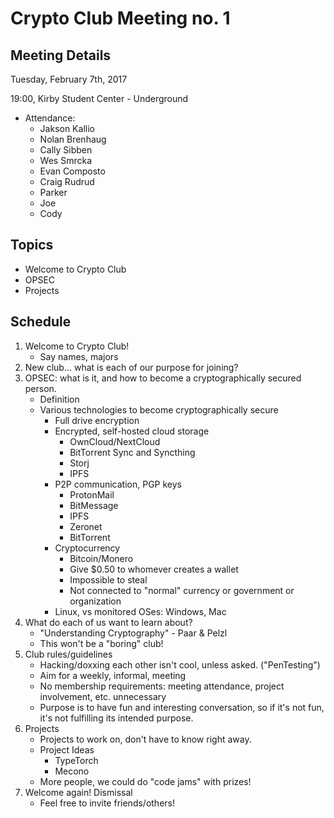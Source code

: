 # Crypto Club Meeting no. 1

## Meeting Details

Tuesday, February 7th, 2017

19:00, Kirby Student Center - Underground

* Attendance:
	* Jakson Kallio
	* Nolan Brenhaug
	* Cally Sibben
	* Wes Smrcka
	* Evan Composto
	* Craig Rudrud
	* Parker
	* Joe
	* Cody

## Topics
* Welcome to Crypto Club
* OPSEC
* Projects

## Schedule
1. Welcome to Crypto Club!
	* Say names, majors
2. New club... what is each of our purpose for joining?
3. OPSEC: what is it, and how to become a cryptographically secured person.
	* Definition
	* Various technologies to become cryptographically secure
		* Full drive encryption
		* Encrypted, self-hosted cloud storage
			* OwnCloud/NextCloud
			* BitTorrent Sync and Syncthing
			* Storj
			* IPFS
		* P2P communication, PGP keys
			* ProtonMail
			* BitMessage
			* IPFS
			* Zeronet
			* BitTorrent
		* Cryptocurrency
			* Bitcoin/Monero
			* Give $0.50 to whomever creates a wallet
			* Impossible to steal
			* Not connected to "normal" currency or government or organization
		* Linux, vs monitored OSes: Windows, Mac
4. What do each of us want to learn about?
	* "Understanding Cryptography" - Paar & Pelzl
	* This won't be a "boring" club!
5. Club rules/guidelines
	* Hacking/doxxing each other isn't cool, unless asked. ("PenTesting")
	* Aim for a weekly, informal, meeting
	* No membership requirements: meeting attendance, project involvement, etc. unnecessary
	* Purpose is to have fun and interesting conversation, so if it's not fun, it's not fulfilling its intended purpose.
6. Projects
	* Projects to work on, don't have to know right away.
	* Project Ideas
		* TypeTorch
		* Mecono
	* More people, we could do "code jams" with prizes!
7. Welcome again! Dismissal
	* Feel free to invite friends/others!
